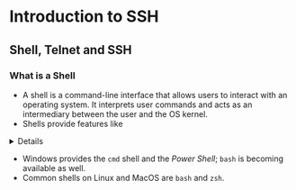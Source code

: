 # Introduction to SSH



## Shell, Telnet and SSH

### What is a Shell

- A shell is a command-line interface that allows users to interact with an operating system. It interprets user commands and acts as an intermediary between the user and the OS kernel.
- Shells provide features like 

<details>
  <ul>
    <li>Shells provide features like command execution, scripting, file manipulation, and process management.</li>
    <li>Windows provides the `cmd` shell and the `Power Shell`; `bash` is becoming available as well.</li>
    <li>Common shells on Linux and MacOS are `bash` and `zsh`.</li>
  </ul>

</details>



- Windows provides the `cmd` shell and the *Power Shell*; `bash` is becoming available as well.
- Common shells on Linux and MacOS are `bash` and `zsh`.